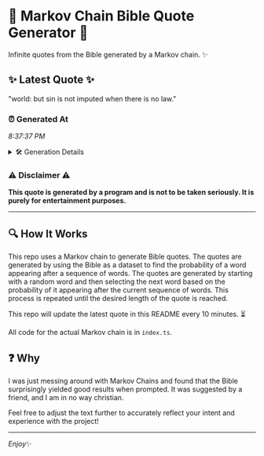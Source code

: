 # 📖 Markov Chain Bible Quote Generator 📖

Infinite quotes from the Bible generated by a Markov chain. ✨

## ✨ Latest Quote ✨
"world: but sin is not imputed when there is no law."

### ⏰ Generated At
*8:37:37 PM*

<details>
    <summary>🛠️ Generation Details</summary>
    <p>
        <strong>🌱 Seed:</strong> world:<br>
        <strong>🔄 Iterations:</strong> 10<br>
        <strong>📜 Context History:</strong><br>[ world: ]: but<br>[ world:, but ]: sin<br>[ world:, but, sin ]: is<br>[ world:, but, sin, is ]: not<br>[ world:, but, sin, is, not ]: imputed<br>[ world:, but, sin, is, not, imputed ]: when<br>[ but, sin, is, not, imputed, when ]: there<br>[ sin, is, not, imputed, when, there ]: is<br>[ is, not, imputed, when, there, is ]: no<br>[ not, imputed, when, there, is, no ]: law.<br>
    </p>
</details>

### ⚠️ Disclaimer ⚠️
**This quote is generated by a program and is not to be taken seriously. It is purely for entertainment purposes.**

---

## 🔍 How It Works

This repo uses a Markov chain to generate Bible quotes. The quotes are generated by using the Bible as a dataset to find the probability of a word appearing after a sequence of words. The quotes are generated by starting with a random word and then selecting the next word based on the probability of it appearing after the current sequence of words. This process is repeated until the desired length of the quote is reached.

This repo will update the latest quote in this README every 10 minutes. ⏳

All code for the actual Markov chain is in `index.ts`.

## ❓ Why

I was just messing around with Markov Chains and found that the Bible surprisingly yielded good results when prompted. 
It was suggested by a friend, and I am in no way christian.

Feel free to adjust the text further to accurately reflect your intent and experience with the project!

---

*Enjoy*✨
